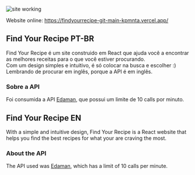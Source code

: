 ![site working](https://media1.tenor.com/images/7a22799134252fe4d619676ad7d3c647/tenor.gif?itemid=20810618)

Website online: https://findyourrecipe-git-main-kpmnta.vercel.app/

## Find Your Recipe PT-BR

Find Your Recipe é um site construido em React que ajuda você a encontrar as melhores receitas para o que você estiver procurando.  
Com um design simples e intuitivo, é só colocar na busca e escolher :) 
Lembrando de procurar em inglês, porque a API é em inglês. 

### Sobre a API

Foi consumida a API [Edaman](https://www.edamam.com/), que possui um limite de 10 calls por minuto. 

## Find Your Recipe EN

With a simple and intuitive design, Find Your Recipe is a React website that helps you find the best recipes for what your are craving the most.

### About the API

The API used was [Edaman](https://www.edamam.com/), which has a limit of 10 calls per minute.
 
